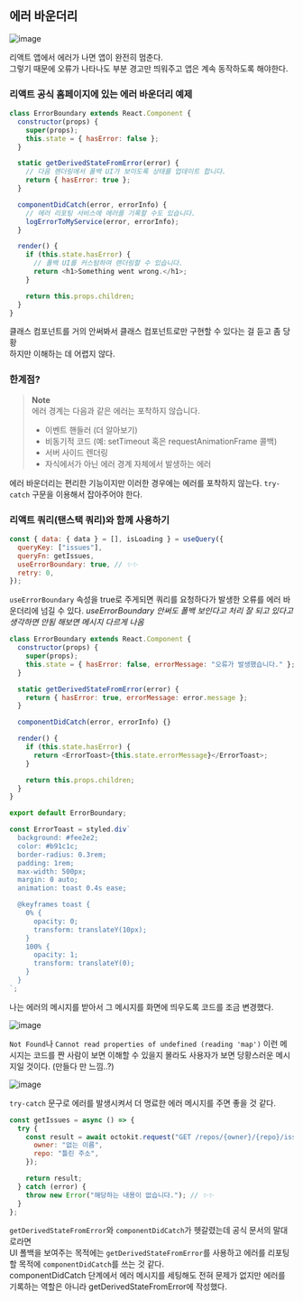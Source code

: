 ## 에러 바운더리

![image](https://user-images.githubusercontent.com/72128840/223039248-2de073fa-33de-40f9-b63c-88ee77f4927e.png)

리액트 앱에서 에러가 나면 앱이 완전히 멈춘다.  
그렇기 때문에 오류가 나타나도 부분 경고만 띄워주고 앱은 계속 동작하도록 해야한다.

### 리액트 공식 홈페이지에 있는 에러 바운더리 예제

```js
class ErrorBoundary extends React.Component {
  constructor(props) {
    super(props);
    this.state = { hasError: false };
  }

  static getDerivedStateFromError(error) {
    // 다음 렌더링에서 폴백 UI가 보이도록 상태를 업데이트 합니다.
    return { hasError: true };
  }

  componentDidCatch(error, errorInfo) {
    // 에러 리포팅 서비스에 에러를 기록할 수도 있습니다.
    logErrorToMyService(error, errorInfo);
  }

  render() {
    if (this.state.hasError) {
      // 폴백 UI를 커스텀하여 렌더링할 수 있습니다.
      return <h1>Something went wrong.</h1>;
    }

    return this.props.children;
  }
}
```

클래스 컴포넌트를 거의 안써봐서 클래스 컴포넌트로만 구현할 수 있다는 걸 듣고 좀 당황  
하지만 이해하는 데 어렵지 않다.

### 한계점?

> **Note**  
> 에러 경계는 다음과 같은 에러는 포착하지 않습니다.
>
> - 이벤트 핸들러 (더 알아보기)
> - 비동기적 코드 (예: setTimeout 혹은 requestAnimationFrame 콜백)
> - 서버 사이드 렌더링
> - 자식에서가 아닌 에러 경계 자체에서 발생하는 에러

에러 바운더리는 편리한 기능이지만 이러한 경우에는 에러를 포착하지 않는다.
`try-catch` 구문을 이용해서 잡아주어야 한다.

### 리액트 쿼리(탠스택 쿼리)와 함께 사용하기

```js
const { data: { data } = [], isLoading } = useQuery({
  queryKey: ["issues"],
  queryFn: getIssues,
  useErrorBoundary: true, // ✨✨
  retry: 0,
});
```

`useErrorBoundary` 속성을 true로 주게되면 쿼리를 요청하다가 발생한 오류를 에러 바운더리에 넘길 수 있다.
_useErrorBoundary 안써도 폴백 보인다고 처리 잘 되고 있다고 생각하면 안됨 해보면 메시지 다르게 나옴_

```js
class ErrorBoundary extends React.Component {
  constructor(props) {
    super(props);
    this.state = { hasError: false, errorMessage: "오류가 발생했습니다." };
  }

  static getDerivedStateFromError(error) {
    return { hasError: true, errorMessage: error.message };
  }

  componentDidCatch(error, errorInfo) {}

  render() {
    if (this.state.hasError) {
      return <ErrorToast>{this.state.errorMessage}</ErrorToast>;
    }

    return this.props.children;
  }
}

export default ErrorBoundary;

const ErrorToast = styled.div`
  background: #fee2e2;
  color: #b91c1c;
  border-radius: 0.3rem;
  padding: 1rem;
  max-width: 500px;
  margin: 0 auto;
  animation: toast 0.4s ease;

  @keyframes toast {
    0% {
      opacity: 0;
      transform: translateY(10px);
    }
    100% {
      opacity: 1;
      transform: translateY(0);
    }
  }
`;
```

나는 에러의 메시지를 받아서 그 메시지를 화면에 띄우도록 코드를 조금 변경했다.

![image](https://user-images.githubusercontent.com/72128840/223039461-4f13ffbf-f744-4804-8d82-b7ed5c40a9de.png)

`Not Found`나 `Cannot read properties of undefined (reading 'map')` 이런 메시지는
코드를 짠 사람이 보면 이해할 수 있을지 몰라도 사용자가 보면 당황스러운 메시지일 것이다. (만들다 만 느낌..?)

![image](https://user-images.githubusercontent.com/72128840/223039916-25043fed-98b7-4057-9246-0e8c54c50a7a.png)

`try-catch` 문구로 에러를 발생시켜서 더 명료한 에러 메시지를 주면 좋을 것 같다.

```js
const getIssues = async () => {
  try {
    const result = await octokit.request("GET /repos/{owner}/{repo}/issues", {
      owner: "없는 이름",
      repo: "틀린 주소",
    });

    return result;
  } catch (error) {
    throw new Error("해당하는 내용이 없습니다."); // ✨✨
  }
};
```

`getDerivedStateFromError`와 `componentDidCatch`가 헷갈렸는데 공식 문서의 말대로라면  
UI 폴백을 보여주는 목적에는 `getDerivedStateFromError`를 사용하고 에러를 리포팅할 목적에 `componentDidCatch`를 쓰는 것 같다.  
componentDidCatch 단계에서 에러 메시지를 세팅해도 전혀 문제가 없지만 에러를 기록하는 역할은 아니라 getDerivedStateFromError에 작성했다.
